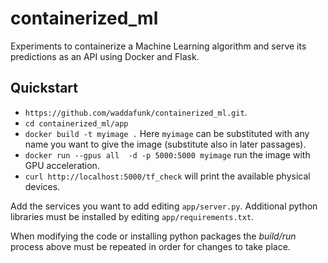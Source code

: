 # containerized_ml

Experiments to containerize a Machine Learning algorithm and serve its predictions as an API using Docker and Flask.

## Quickstart

* `https://github.com/waddafunk/containerized_ml.git`.
* `cd containerized_ml/app`
* `docker build -t myimage .` Here `myimage` can be substituted with any name you want to give the image (substitute also in later passages).
* `docker run --gpus all  -d -p 5000:5000 myimage` run the image with GPU acceleration.
* `curl http://localhost:5000/tf_check` will print the available physical devices.

Add the services you want to add editing `app/server.py`. Additional python libraries must be installed by editing `app/requirements.txt`.

When modifying the code or installing python packages the *build/run* process above must be repeated in order for changes to take place. 
